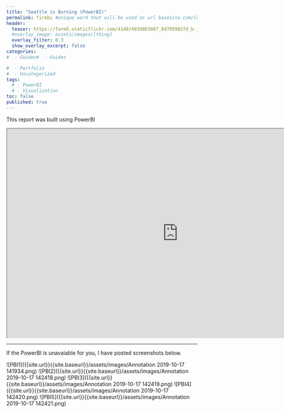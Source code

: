 ```yaml
---
title: "Seattle is Burning (PowerBI)"
permalink: firebi #unique word that will be used as url basesite.com/[word]
header:
  teaser: https://farm5.staticflickr.com/4140/4939863887_84705982fd_b.jpg
  #overlay_image: assets/images/[thing]
  overlay_filter: 0.3
  show_overlay_excerpt: false
categories:
#  - Guides#  - Guides

#  - Portfolio
#  - Uncategorized
tags:
  # - PowerBI
  # - Visualization
toc: false
published: true
---
```






This report was built using PowerBI


<iframe width="900" height="550" src="https://msit.powerbi.com/view?r=eyJrIjoiNzliZDQ0N2QtNGQyNy00OWU0LWIzMjQtNjRmZTU5NzFiMTVkIiwidCI6IjcyZjk4OGJmLTg2ZjEtNDFhZi05MWFiLTJkN2NkMDExZGI0NyIsImMiOjV9" frameborder="1" allowFullScreen="true"></iframe>

<hr>


If the PowerBI is unavaiable for you, I have posted screenshots below.

![PBI1]({{site.url}}{{site.baseurl}}/assets/images/Annotation 2019-10-17 141934.png)
![PBI2]({{site.url}}{{site.baseurl}}/assets/images/Annotation 2019-10-17 142418.png)
![PBI3]({{site.url}}{{site.baseurl}}/assets/images/Annotation 2019-10-17 142419.png)
![PBI4]({{site.url}}{{site.baseurl}}/assets/images/Annotation 2019-10-17 142420.png)
![PBI5]({{site.url}}{{site.baseurl}}/assets/images/Annotation 2019-10-17 142421.png)
